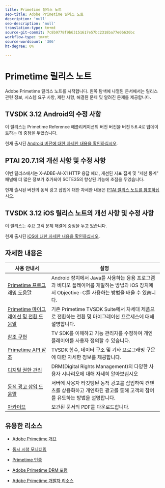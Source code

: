 ```yaml
---
title: Primetime 릴리스 노트
seo-title: Adobe Primetime 릴리스 노트
description: 'null'
seo-description: 'null'
translation-type: tm+mt
source-git-commit: 7c8b9778f9b63151617e57bc2318ba77e0b630bc
workflow-type: tm+mt
source-wordcount: '306'
ht-degree: 0%

---
```



# Primetime 릴리스 노트

Adobe Primetime 릴리스 노트를 시작합니다. 왼쪽 탐색에 나열된 문서에서는 릴리스 관련 정보, 시스템 요구 사항, 제한 사항, 해결된 문제 및 알려진 문제를 제공합니다.

## TVSDK 3.12 Android의 수정 사항

이 릴리스는 Primetime Reference 애플리케이션의 버전 버전을 버전 5.6.4로 업데이트하는 데 중점을 두었습니다.

현재 출시된 [Android 버전에 대한 자세한 내용을 확인하십시오](../release-notes/tvsdk-3x-android.md).

## PTAI 20.7.1의 개선 사항 및 수정 사항

이번 릴리스에서는 X-ADBE-AI-X1 HTTP 응답 헤더, 개선된 지표 집계 및 &quot;세션 통계&quot; 패널에 더 많은 정보가 추가되어 SCTE35의 향상된 기능에 초점을 두었습니다.

현재 출시된 버전의 동적 광고 삽입에 대한 자세한 내용은 [PTAI 릴리스 노트를 참조하십시오](ptai-20x-release-notes.md).

## TVSDK 3.12 iOS 릴리스 노트의 개선 사항 및 수정 사항

이 릴리스는 주요 고객 문제 해결에 중점을 두고 있습니다.

현재 출시된 [iOS에 대한 자세한 내용을 확인하십시오](../release-notes/tvsdk-3x-ios.md).

## 자세한 내용은

| 사용 안내서 | 설명 |
|--- |--- |
| [Primetime 프로그래밍 도움말](/help/programming/home.md) | Android 장치에서 Java를 사용하는 응용 프로그램과 비디오 플레이어를 개발하는 방법과 iOS 장치에서 Objective-C를 사용하는 방법을 배울 수 있습니다. |
| [Primetime 마이그레이션 및 전환 도움말](/help/migration-guides/home.md) | 기존 Primetime TVSDK Suite에서 차세대 제품으로 전환하는 전환 및 마이그레이션 프로세스에 대해 설명합니다. |
| [참조 구현](/help/android-reference-implementation/home.md) | TV SDK를 이해하고 기능 관리자를 수정하여 개인 플레이어를 사용자 정의할 수 있습니다. |
| [Primetime API 참조](/help/reference/api-references.md) | TVSDK 함수, 데이터 구조 및 기타 프로그래밍 구문에 대한 자세한 정보를 제공합니다. |
| [디지털 권한 관리](/help/digital-rights-management/home.md) | DRM(Digital Rights Management)의 다양한 사용자 시나리오에 대해 자세히 알아보십시오 |
| [동적 광고 삽입 도움말](/help/dynamic-ad-insertion/home.md) | 서버에 사용자 타깃팅된 동적 광고를 삽입하여 컨텐츠를 상용화하고 개인화된 광고를 통해 고객의 참여를 유도하는 방법을 설명합니다. |
| [아카이브](https://helpx.adobe.com/primetime/archives.html) | 보관된 문서의 PDF를 다운로드합니다. |

## 유용한 리소스

* [Adobe Primetime 개요](https://www.adobe.com/in/marketing/primetime.html)

* [동시 시청 모니터링](https://tve.helpdocsonline.com/concurrency-monitoring-introduction)

* [Primetime 인증](https://tve.helpdocsonline.com/home)

* [Adobe Primetime DRM 포럼](https://forums.adobe.com/community/adobe_access)

* [Adobe Primetime 개발자 리소스](https://www.adobe.com/devnet/primetime.html)
